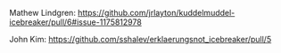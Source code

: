
Mathew Lindgren: https://github.com/jrlayton/kuddelmuddel-icebreaker/pull/6#issue-1175812978

John Kim: https://github.com/sshalev/erklaerungsnot_icebreaker/pull/5
